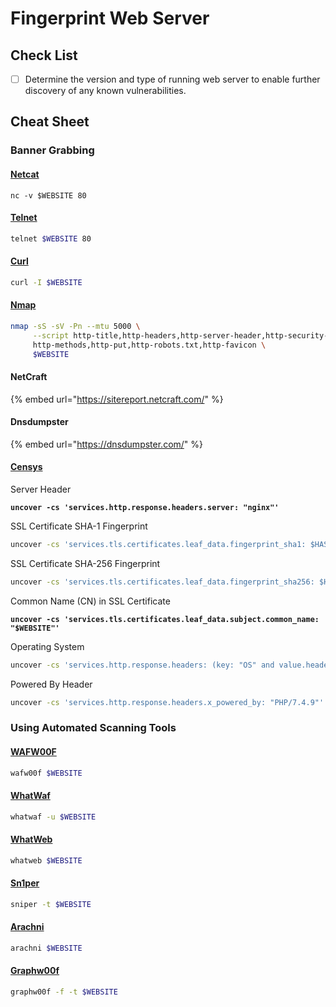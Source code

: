 # Fingerprint Web Server

## Check List

* [ ] Determine the version and type of running web server to enable further discovery of any known vulnerabilities.

## Cheat Sheet

### Banner Grabbing

#### [**Netcat**](https://sectools.org/tool/netcat/)

```shell
nc -v $WEBSITE 80
```

#### [Telnet](https://learn.microsoft.com/en-us/windows-server/administration/windows-commands/telnet)

```bash
telnet $WEBSITE 80
```

#### [Curl](https://curl.se/download.html)

```bash
curl -I $WEBSITE
```

#### [**Nmap**](https://nmap.org/)

```bash
nmap -sS -sV -Pn --mtu 5000 \
     --script http-title,http-headers,http-server-header,http-security-headers \
     http-methods,http-put,http-robots.txt,http-favicon \
     $WEBSITE
```

#### NetCraft

{% embed url="https://sitereport.netcraft.com/" %}

#### Dnsdumpster

{% embed url="https://dnsdumpster.com/" %}

#### [Censys](https://search.censys.io/)

Server Header

<pre class="language-bash"><code class="lang-bash"><strong>uncover -cs 'services.http.response.headers.server: "nginx"'
</strong></code></pre>

SSL Certificate SHA-1 Fingerprint

```bash
uncover -cs 'services.tls.certificates.leaf_data.fingerprint_sha1: $HASH'
```

SSL Certificate SHA-256 Fingerprint

```bash
uncover -cs 'services.tls.certificates.leaf_data.fingerprint_sha256: $HASH'
```

Common Name (CN) in SSL Certificate

<pre class="language-bash"><code class="lang-bash"><strong>uncover -cs 'services.tls.certificates.leaf_data.subject.common_name: "$WEBSITE"'
</strong></code></pre>

Operating System

```bash
uncover -cs 'services.http.response.headers: (key: "OS" and value.headers: "Linux")'
```

Powered By Header

```bash
uncover -cs 'services.http.response.headers.x_powered_by: "PHP/7.4.9"'
```

### Using Automated Scanning Tools <a href="#using-automated-scanning-tools" id="using-automated-scanning-tools"></a>

#### [WAFW00F](https://github.com/EnableSecurity/wafw00f)

```sh
wafw00f $WEBSITE
```

#### [WhatWaf](https://github.com/Ekultek/WhatWaf)

```sh
whatwaf -u $WEBSITE
```

#### [WhatWeb](https://github.com/urbanadventurer/WhatWeb)

```sh
whatweb $WEBSITE
```

#### [Sn1per](https://sn1persecurity.com/wordpress/)

```sh
sniper -t $WEBSITE
```

#### [Arachni](https://github.com/Arachni/arachni?tab=readme-ov-file)

```sh
arachni $WEBSITE
```

#### [Graphw00f](https://github.com/dolevf/graphw00f)

```sh
graphw00f -f -t $WEBSITE
```
